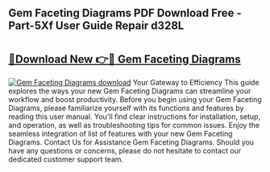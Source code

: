 ## Gem Faceting Diagrams PDF Download Free - Part-5Xf User Guide Repair d328L

# <h2><a href="http://dfmc1h7.blite.top/?on=Gem+Faceting+Diagrams">🔗Download New 👉🔴 Gem Faceting Diagrams</a></h2>

[![Gem Faceting Diagrams download](https://i.imgur.com/lujVjoI.png)](http://dfmc1h7.blite.top/?on=Gem+Faceting+Diagrams)
Your Gateway to Efficiency This guide explores the ways your new Gem Faceting Diagrams can streamline your workflow and boost productivity. Before you begin using your Gem Faceting Diagrams, please familiarize yourself with its functions and features by reading this user manual. You'll find clear instructions for installation, setup, and operation, as well as troubleshooting tips for common issues. Enjoy the seamless integration of list of features with your new Gem Faceting Diagrams. Contact Us for Assistance Gem Faceting Diagrams. Should you have any questions or concerns, please do not hesitate to contact our dedicated customer support team.

